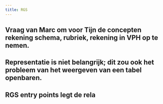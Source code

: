 ```yaml
---
title: RGS
---
```


## Vraag van Marc om voor Tijn de concepten rekening schema, rubriek, rekening in VPH op te nemen.
## Representatie is niet belangrijk; dit zou ook het probleem van het weergeven van een tabel openbaren.
## RGS entry points legt de rela
